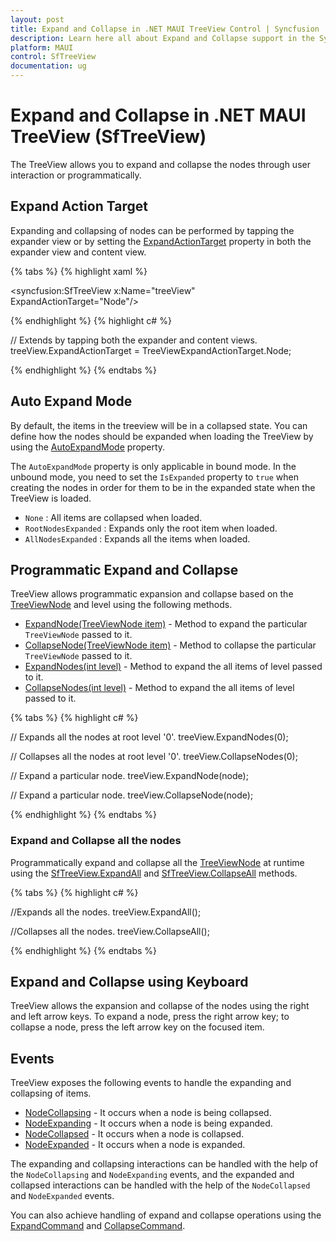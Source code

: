 ```yaml
---
layout: post
title: Expand and Collapse in .NET MAUI TreeView Control | Syncfusion
description: Learn here all about Expand and Collapse support in the Syncfusion .NET MAUI TreeView (SfTreeView) control and more.
platform: MAUI
control: SfTreeView
documentation: ug
---
```


# Expand and Collapse in .NET MAUI TreeView (SfTreeView)

The TreeView allows you to expand and collapse the nodes through user interaction or programmatically. 

##  Expand Action Target

Expanding and collapsing of nodes can be performed by tapping the expander view or by setting the [ExpandActionTarget](https://help.syncfusion.com/cr/maui/Syncfusion.Maui.TreeView.SfTreeView.html#Syncfusion_Maui_TreeView_SfTreeView_ExpandActionTarget) property in both the expander view and content view.

{% tabs %}
{% highlight xaml %}

<syncfusion:SfTreeView x:Name="treeView" ExpandActionTarget="Node"/>

{% endhighlight %}
{% highlight c# %}

// Extends by tapping both the expander and content views.
treeView.ExpandActionTarget = TreeViewExpandActionTarget.Node;

{% endhighlight %}
{% endtabs %}

## Auto Expand Mode

By default, the items in the treeview will be in a collapsed state. You can define how the nodes should be expanded when loading the TreeView by using the [AutoExpandMode](https://help.syncfusion.com/cr/maui/Syncfusion.Maui.TreeView.SfTreeView.html#Syncfusion_Maui_TreeView_SfTreeView_AutoExpandMode) property.

The `AutoExpandMode` property is only applicable in bound mode. In the unbound mode, you need to set the `IsExpanded` property to `true` when creating the nodes in order for them to be in the expanded state when the TreeView is loaded.

* `None` : All items are collapsed when loaded.
* `RootNodesExpanded` : Expands only the root item when loaded.
* `AllNodesExpanded` : Expands all the items when loaded.

## Programmatic Expand and Collapse

TreeView allows programmatic expansion and collapse based on the [TreeViewNode](https://help.syncfusion.com/cr/maui/Syncfusion.TreeView.Engine.TreeViewNode.html) and level using the following methods.

* [ExpandNode(TreeViewNode item)](https://help.syncfusion.com/cr/maui/Syncfusion.Maui.TreeView.SfTreeView.html#Syncfusion_Maui_TreeView_SfTreeView_ExpandNode_Syncfusion_TreeView_Engine_TreeViewNode_) - Method to expand the particular `TreeViewNode` passed to it.
* [CollapseNode(TreeViewNode item)](https://help.syncfusion.com/cr/maui/Syncfusion.Maui.TreeView.SfTreeView.html#Syncfusion_Maui_TreeView_SfTreeView_CollapseNode_Syncfusion_TreeView_Engine_TreeViewNode_) - Method to collapse the particular `TreeViewNode` passed to it.
* [ExpandNodes(int level)](https://help.syncfusion.com/cr/maui/Syncfusion.Maui.TreeView.SfTreeView.html#Syncfusion_Maui_TreeView_SfTreeView_ExpandNodes_System_Int32_) - Method to expand the all items of level passed to it.
* [CollapseNodes(int level)](https://help.syncfusion.com/cr/maui/Syncfusion.Maui.TreeView.SfTreeView.html#Syncfusion_Maui_TreeView_SfTreeView_CollapseNodes_System_Int32_) - Method to expand the all items of level passed to it.

{% tabs %}
{% highlight c# %}

// Expands all the nodes at root level '0'.
treeView.ExpandNodes(0);

// Collapses all the nodes at root level '0'.
treeView.CollapseNodes(0);

// Expand a particular node.
treeView.ExpandNode(node);

// Expand a particular node.
treeView.CollapseNode(node);

{% endhighlight %}
{% endtabs %}

### Expand and Collapse all the nodes

Programmatically expand and collapse all the [TreeViewNode](https://help.syncfusion.com/cr/maui/Syncfusion.TreeView.Engine.TreeViewNode.html) at runtime using the [SfTreeView.ExpandAll](https://help.syncfusion.com/cr/maui/Syncfusion.Maui.TreeView.SfTreeView.html#Syncfusion_Maui_TreeView_SfTreeView_ExpandAll) and [SfTreeView.CollapseAll](https://help.syncfusion.com/cr/maui/Syncfusion.Maui.TreeView.SfTreeView.html#Syncfusion_Maui_TreeView_SfTreeView_CollapseAll) methods.

{% tabs %}
{% highlight c# %}

//Expands all the nodes.
treeView.ExpandAll();

//Collapses all the nodes.
treeView.CollapseAll();

{% endhighlight %}
{% endtabs %}

## Expand and Collapse using Keyboard

TreeView allows the expansion and collapse of the nodes using the right and left arrow keys. To expand a node, press the right arrow key; to collapse a node, press the left arrow key on the focused item.

## Events

TreeView exposes the following events to handle the expanding and collapsing of items.

* [NodeCollapsing](https://help.syncfusion.com/cr/maui/Syncfusion.Maui.TreeView.SfTreeView.html#Syncfusion_Maui_TreeView_SfTreeView_NodeCollapsing) - It occurs when a node is being collapsed.
* [NodeExpanding](https://help.syncfusion.com/cr/maui/Syncfusion.Maui.TreeView.SfTreeView.html#Syncfusion_Maui_TreeView_SfTreeView_NodeExpanding) - It occurs when a node is being expanded.
* [NodeCollapsed](https://help.syncfusion.com/cr/maui/Syncfusion.Maui.TreeView.SfTreeView.html#Syncfusion_Maui_TreeView_SfTreeView_NodeCollapsed) - It occurs when a node is collapsed.
* [NodeExpanded](https://help.syncfusion.com/cr/maui/Syncfusion.Maui.TreeView.SfTreeView.html#Syncfusion_Maui_TreeView_SfTreeView_NodeExpanded)  - It occurs when a node is expanded.

The expanding and collapsing interactions can be handled with the help of the `NodeCollapsing` and `NodeExpanding` events, and the expanded and collapsed interactions can be handled with the help of the `NodeCollapsed` and `NodeExpanded` events.

You can also achieve handling of expand and collapse operations using the [ExpandCommand](https://help.syncfusion.com/cr/maui/Syncfusion.Maui.TreeView.SfTreeView.html#Syncfusion_Maui_TreeView_SfTreeView_ExpandCommand) and [CollapseCommand](https://help.syncfusion.com/cr/maui/Syncfusion.Maui.TreeView.SfTreeView.html#Syncfusion_Maui_TreeView_SfTreeView_CollapseCommand).
